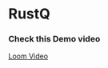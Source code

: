 # RustQ

### Check this Demo video
[Loom Video](https://www.loom.com/embed/e1baabc82879488d977bd1adae8de455?sid=eaa40c2e-770b-4d01-8907-af7c1b30d65e)
